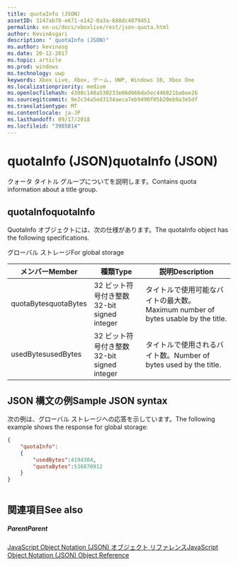 ```yaml
---
title: quotaInfo (JSON)
assetID: 3147ab78-e671-e142-0a3a-688dc4079451
permalink: en-us/docs/xboxlive/rest/json-quota.html
author: KevinAsgari
description: " quotaInfo (JSON)"
ms.author: kevinasg
ms.date: 20-12-2017
ms.topic: article
ms.prod: windows
ms.technology: uwp
keywords: Xbox Live, Xbox, ゲーム, UWP, Windows 10, Xbox One
ms.localizationpriority: medium
ms.openlocfilehash: 4308c148a530233e06d666da5ec446821ba6ee26
ms.sourcegitcommit: 9e2c34a5ed3134aeca7eb9490f05b20eb9a3e5df
ms.translationtype: MT
ms.contentlocale: ja-JP
ms.lasthandoff: 09/17/2018
ms.locfileid: "3985014"
---
```

# <a name="quotainfo-json"></a><span data-ttu-id="c0b56-104">quotaInfo (JSON)</span><span class="sxs-lookup"><span data-stu-id="c0b56-104">quotaInfo (JSON)</span></span>
<span data-ttu-id="c0b56-105">クォータ タイトル グループについてを説明します。</span><span class="sxs-lookup"><span data-stu-id="c0b56-105">Contains quota information about a title group.</span></span> 
<a id="ID4EN"></a>

 
## <a name="quotainfo"></a><span data-ttu-id="c0b56-106">quotaInfo</span><span class="sxs-lookup"><span data-stu-id="c0b56-106">quotaInfo</span></span>
 
<span data-ttu-id="c0b56-107">QuotaInfo オブジェクトには、次の仕様があります。</span><span class="sxs-lookup"><span data-stu-id="c0b56-107">The quotaInfo object has the following specifications.</span></span>
 
<span data-ttu-id="c0b56-108">グローバル ストレージ</span><span class="sxs-lookup"><span data-stu-id="c0b56-108">For global storage</span></span>
 
| <span data-ttu-id="c0b56-109">メンバー</span><span class="sxs-lookup"><span data-stu-id="c0b56-109">Member</span></span>| <span data-ttu-id="c0b56-110">種類</span><span class="sxs-lookup"><span data-stu-id="c0b56-110">Type</span></span>| <span data-ttu-id="c0b56-111">説明</span><span class="sxs-lookup"><span data-stu-id="c0b56-111">Description</span></span>| 
| --- | --- | --- | 
| <span data-ttu-id="c0b56-112">quotaBytes</span><span class="sxs-lookup"><span data-stu-id="c0b56-112">quotaBytes</span></span>| <span data-ttu-id="c0b56-113">32 ビット符号付き整数</span><span class="sxs-lookup"><span data-stu-id="c0b56-113">32-bit signed integer</span></span> | <span data-ttu-id="c0b56-114">タイトルで使用可能なバイトの最大数。</span><span class="sxs-lookup"><span data-stu-id="c0b56-114">Maximum number of bytes usable by the title.</span></span>| 
| <span data-ttu-id="c0b56-115">usedBytes</span><span class="sxs-lookup"><span data-stu-id="c0b56-115">usedBytes</span></span>| <span data-ttu-id="c0b56-116">32 ビット符号付き整数</span><span class="sxs-lookup"><span data-stu-id="c0b56-116">32-bit signed integer</span></span> | <span data-ttu-id="c0b56-117">タイトルで使用されるバイト数。</span><span class="sxs-lookup"><span data-stu-id="c0b56-117">Number of bytes used by the title.</span></span>| 
  
<a id="ID4EXB"></a>

 
## <a name="sample-json-syntax"></a><span data-ttu-id="c0b56-118">JSON 構文の例</span><span class="sxs-lookup"><span data-stu-id="c0b56-118">Sample JSON syntax</span></span>
 
<span data-ttu-id="c0b56-119">次の例は、グローバル ストレージへの応答を示しています。</span><span class="sxs-lookup"><span data-stu-id="c0b56-119">The following example shows the response for global storage:</span></span>
 

```json
{
    "quotaInfo":
    {
        "usedBytes":4194304,
        "quotaBytes":536870912
    }
}
      
```

  
<a id="ID4ECC"></a>

 
## <a name="see-also"></a><span data-ttu-id="c0b56-120">関連項目</span><span class="sxs-lookup"><span data-stu-id="c0b56-120">See also</span></span>
 
<a id="ID4EEC"></a>

 
##### <a name="parent"></a><span data-ttu-id="c0b56-121">Parent</span><span class="sxs-lookup"><span data-stu-id="c0b56-121">Parent</span></span> 

[<span data-ttu-id="c0b56-122">JavaScript Object Notation (JSON) オブジェクト リファレンス</span><span class="sxs-lookup"><span data-stu-id="c0b56-122">JavaScript Object Notation (JSON) Object Reference</span></span>](atoc-xboxlivews-reference-json.md)

   